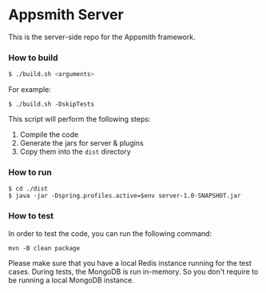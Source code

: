 # Appsmith Server

This is the server-side repo for the Appsmith framework.

### How to build

```bash
$ ./build.sh <arguments>
```

For example:

```$bash
$ ./build.sh -DskipTests
```

This script will perform the following steps:

1. Compile the code
2. Generate the jars for server & plugins
3. Copy them into the `dist` directory

### How to run

```
$ cd ./dist
$ java -jar -Dspring.profiles.active=$env server-1.0-SNAPSHOT.jar
```

### How to test

In order to test the code, you can run the following command:

```
mvn -B clean package
```

Please make sure that you have a local Redis instance running for the test cases. During tests, the MongoDB is run in-memory. So you don't require to be running a local MongoDB instance.
